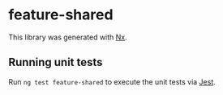 # feature-shared

This library was generated with [Nx](https://nx.dev).


## Running unit tests

Run `ng test feature-shared` to execute the unit tests via [Jest](https://jestjs.io).


